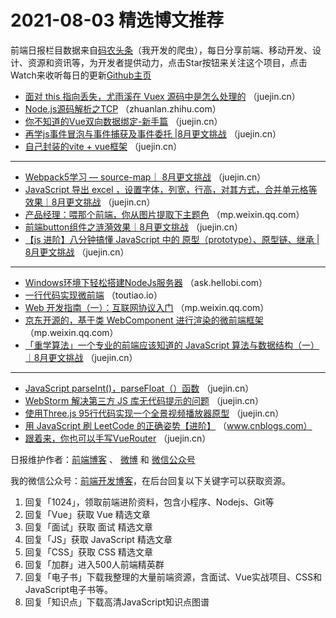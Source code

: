 # 2021-08-03 精选博文推荐

前端日报栏目数据来自[码农头条](http://hao.caibaojian.com.cn/)（我开发的爬虫），每日分享前端、移动开发、设计、资源和资讯等，为开发者提供动力，点击Star按钮来关注这个项目，点击Watch来收听每日的更新[Github主页](https://github.com/kujian/frontendDaily)
* [面对 this 指向丢失，尤雨溪在 Vuex 源码中是怎么处理的](https://juejin.cn/post/6991701614612447239) （juejin.cn）
* [Node.js源码解析之TCP](https://zhuanlan.zhihu.com/p/395622762) （zhuanlan.zhihu.com）
* [你不知道的Vue双向数据绑定-新手篇](https://juejin.cn/post/6991765464070242317) （juejin.cn）
* [再学js事件冒泡与事件捕获及事件委托 |8月更文挑战](https://juejin.cn/post/6991658093213925389) （juejin.cn）
* [自己封装的vite + vue框架](https://juejin.cn/post/6991755329608679460) （juejin.cn）

***
* [Webpack5学习 &#8212; source-map｜ 8月更文挑战](https://juejin.cn/post/6991653445161713671) （juejin.cn）
* [JavaScript 导出 excel ，设置字体，列宽，行高，对其方式，合并单元格等效果｜8月更文挑战](https://juejin.cn/post/6991755278911963173) （juejin.cn）
* [产品经理：喂那个前端，你从图片提取下主题色](https://mp.weixin.qq.com/s?__biz=MzkyOTIxMDAzNw==&mid=2247488478&idx=1&sn=ee01fb8f768aeee1e47e3cfa60067dfe) （mp.weixin.qq.com）
* [前端button组件之涟漪效果｜8月更文挑战](https://juejin.cn/post/6991752850644664333) （juejin.cn）
* [【js 进阶】八分钟搞懂 JavaScript 中的 原型（prototype）、原型链、继承 | 8月更文挑战](https://juejin.cn/post/6991736335249702949) （juejin.cn）

***
* [Windows环境下轻松搭建NodeJs服务器](https://ask.hellobi.com/blog/dcpeng/36947) （ask.hellobi.com）
* [一行代码实现微前端](https://toutiao.io/posts/u2516cz) （toutiao.io）
* [Web 开发指南（一）：互联网协议入门](https://mp.weixin.qq.com/s/_gy-Peoq4M8A_TPuk6JKFA) （mp.weixin.qq.com）
* [京东开源的，基于类 WebComponent 进行渲染的微前端框架](https://mp.weixin.qq.com/s/eXXkQZLSTlXR-S2tZzhayQ) （mp.weixin.qq.com）
* [「重学算法」一个专业的前端应该知道的 JavaScript 算法与数据结构（一）｜8月更文挑战](https://juejin.cn/post/6991691779523215373) （juejin.cn）

***
* [JavaScript parseInt()，parseFloat（）函数](https://juejin.cn/post/6991661727318294558) （juejin.cn）
* [WebStorm 解决第三方 JS 库无代码提示的问题](https://juejin.cn/post/6991661063116685325) （juejin.cn）
* [使用Three.js 95行代码实现一个全景视频播放器原型](https://juejin.cn/post/6991757741874216968) （juejin.cn）
* [用 JavaScript 刷 LeetCode 的正确姿势【进阶】](https://www.cnblogs.com/wenruo/p/15088807.html) （www.cnblogs.com）
* [跟着来，你也可以手写VueRouter](https://juejin.cn/post/6991640600533532679) （juejin.cn）

日报维护作者：[前端博客](http://caibaojian.com.cn/) 、 [微博](http://weibo.com/kujian) 和 [微信公众号](https://open.weixin.qq.com/qr/code?username=caibaojian_com)

我的微信公众号：[前端开发博客](https://open.weixin.qq.com/qr/code?username=caibaojian_com)，在后台回复以下关键字可以获取资源。

1. 回复「1024」，领取前端进阶资料，包含小程序、Nodejs、Git等
2. 回复「Vue」获取 Vue 精选文章
3. 回复「面试」获取 面试 精选文章
4. 回复「JS」获取 JavaScript 精选文章
5. 回复「CSS」获取 CSS 精选文章
6. 回复「加群」进入500人前端精英群
7. 回复「电子书」下载我整理的大量前端资源，含面试、Vue实战项目、CSS和JavaScript电子书等。
8. 回复「知识点」下载高清JavaScript知识点图谱